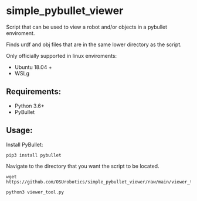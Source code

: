 # simple_pybullet_viewer
Script that can be used to view a robot and/or objects in a pybullet enviroment.

Finds urdf and obj files that are in the same lower directory as the script.

Only officially supported in linux enviroments:
- Ubuntu 18.04 +
- WSLg

## Requirements:
- Python 3.6+
- PyBullet

## Usage:

Install PyBullet:

```console
pip3 install pybullet
```

Navigate to the directory that you want the script to be located.

```console,
wget https://github.com/OSUrobotics/simple_pybullet_viewer/raw/main/viewer_tool.py
```

```console,
python3 viewer_tool.py
```

